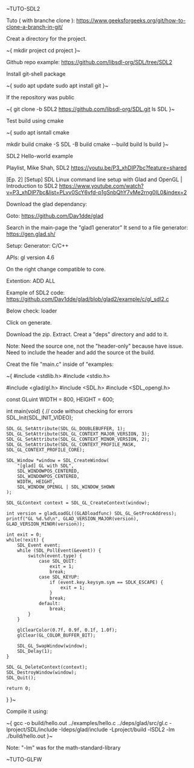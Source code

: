 
~TUTO-SDL2

Tuto ( with branche clone ):
https://www.geeksforgeeks.org/git/how-to-clone-a-branch-in-git/

Creat a directory for the project.

~{
mkdir project
cd project
}~

Github repo example:
https://github.com/libsdl-org/SDL/tree/SDL2

Install git-shell package

~{
sudo apt update
sudo apt install git
}~

If the repository was public

~{
git clone -b SDL2 https://github.com/libsdl-org/SDL.git
ls SDL
}~

Test build using cmake

~{
sudo apt isntall cmake

mkdir build
cmake -S SDL -B build
cmake --build build
ls build
}~

SDL2 Hello-world example

Playlist, Mike Shah, SDL2
https://youtu.be/P3_xhDIP7bc?feature=shared

[Ep. 2] [Setup] SDL Linux command line setup with Glad and OpenGL | Introduction to SDL2
https://www.youtube.com/watch?v=P3_xhDIP7bc&list=PLvv0ScY6vfd-p1gSnbQhY7vMe2rng0IL0&index=2

Download the glad dependancy:

Goto:
    https://github.com/Dav1dde/glad

Search in the main-page the "glad1 generator"
It send to a file generator:
    https://gen.glad.sh/

Setup:
    Generator: C/C++

APIs:
    gl version 4.6

On the right change compatible to core.

Extention:
    ADD ALL

Example of SDL2 code:
    https://github.com/Dav1dde/glad/blob/glad2/example/c/gl_sdl2.c

Below check:
    loader

Click on generate.

Download the zip.
Extract.
Creat a "deps" directory and add to it.

Note:
    Need the source one, not the "header-only"
    because have issue.
    Need to include the header and add the source ot the build.

Creat the file "main.c" inside of "examples:

~{
#include <stdlib.h>
#include <stdio.h>

#include <glad/gl.h>
#include <SDL.h>
#include <SDL_opengl.h>


const GLuint WIDTH = 800, HEIGHT = 600;

int main(void) {
    // code without checking for errors
    SDL_Init(SDL_INIT_VIDEO);

    SDL_GL_SetAttribute(SDL_GL_DOUBLEBUFFER, 1);
    SDL_GL_SetAttribute(SDL_GL_CONTEXT_MAJOR_VERSION, 3);
    SDL_GL_SetAttribute(SDL_GL_CONTEXT_MINOR_VERSION, 2);
    SDL_GL_SetAttribute(SDL_GL_CONTEXT_PROFILE_MASK, SDL_GL_CONTEXT_PROFILE_CORE);

    SDL_Window *window = SDL_CreateWindow(
        "[glad] GL with SDL",
        SDL_WINDOWPOS_CENTERED,
        SDL_WINDOWPOS_CENTERED,
        WIDTH, HEIGHT,
        SDL_WINDOW_OPENGL | SDL_WINDOW_SHOWN
    );

    SDL_GLContext context = SDL_GL_CreateContext(window);

    int version = gladLoadGL((GLADloadfunc) SDL_GL_GetProcAddress);
    printf("GL %d.%d\n", GLAD_VERSION_MAJOR(version), GLAD_VERSION_MINOR(version));

    int exit = 0;
    while(!exit) {
        SDL_Event event;
        while (SDL_PollEvent(&event)) {
            switch(event.type) {
                case SDL_QUIT:
                    exit = 1;
                    break;
                case SDL_KEYUP:
                    if (event.key.keysym.sym == SDLK_ESCAPE) {
                        exit = 1;
                    }
                    break;
                default:
                    break;
            }
        }

        glClearColor(0.7f, 0.9f, 0.1f, 1.0f);
        glClear(GL_COLOR_BUFFER_BIT);

        SDL_GL_SwapWindow(window);
        SDL_Delay(1);
    }

    SDL_GL_DeleteContext(context);
    SDL_DestroyWindow(window);
    SDL_Quit();

    return 0;
}
}~

Compile it using:

~{
gcc -o build/hello.out ../examples/hello.c ../deps/glad/src/gl.c -Iproject/SDL/include -Ideps/glad/include -Lproject/build -lSDL2 -lm
./build/hello.out
}~

Note:
    "-lm" was for the math-standard-library

~TUTO-GLFW



